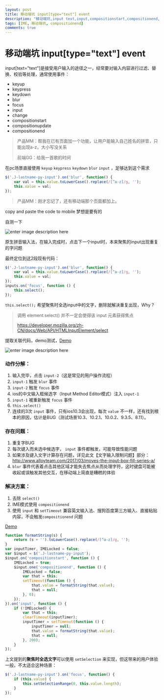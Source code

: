 ```yaml
---
layout: post
title: 移动端坑 input[type="text"] event
description: "移动端坑,input text,input,compositionstart,compositionend,ime"
tags: [IME, 移动端坑, compositionend]
comments: true
---
```


# 移动端坑 input[type="text"] event

input[text="text"]是接受用户输入的途径之一，经常要对输入内容进行过滤、替换、校验等处理，通常使用事件：

 - keyup
 - keypress
 - keydown
 - blur
 - focus
 - input
 - change
 - compositionstart
 - compositionupdate
 - compositionend

> 产品MM：帮我在已有页面加一个功能，让用户能输入自己姓名的拼音，只能出现a-z，大小写没关系
> 
> 前端GG：给我一首歌的时间

在pc场景直接使用 `keyup` `keypress` `keydown` `blur` `input` ，足够达到这个需求

```js
$('.J-lastname-py-input').on('blur', function() {
    var val = this.value.toLowerCase().replace(/[^a-z]/g, '');
    this.value = val;
});
```

> 产品MM：刚才忘记了，还有移动端那个页面都加上。

copy and paste the code to mobile
梦想是要有的

自测一下

![enter image description here](https://lh3.googleusercontent.com/-eiTRTPMmOX8/WN4lGJRV6UI/AAAAAAAAAMs/eU2Gq3TL9Cw-yTkLXuOvilBRjFd3gxBRQCE0/s0/input-event-1.gif "input-event-1.gif")


原生拼音输入法，在输入完成时，点击下一个input时，本来聚焦的input出现重复的字问题


最终定位到这2段现有代码：

```js
$('.J-lastname-py-input').on('blur', function() {
    var val = this.value.toLowerCase().replace(/[^a-z]/g, '');
    this.value = val;
});
inputs.on('focus', function () {
    this.select();
});
```


`this.select();` 希望聚焦时全选input中的文字，删除就解决重复出现，Why？


> 调用 element.select() 并不一定会使得该 input 元素获得焦点
> 
> https://developer.mozilla.org/zh-CN/docs/Web/API/HTMLInputElement/select

提取关联代码，demo测试，[Demo](//jsfiddle.net/kidney/vo3w2fxq/embedded/)

![enter image description here](https://lh3.googleusercontent.com/-r51KQ0MdesE/WN4j10_BcUI/AAAAAAAAAMU/zNe_xZ7VC8cS9MrmFpSM0YybOqMHVBXhgCE0/s0/input-event-2.gif "input-event-2.gif")


### 动作分解：
 1. 输入完毕，点击 `input-2`（这是常见的用户操作流程）
 2. `input-1` 触发 `blur` 事件
 3. `input-2` 触发 `focus` 事件
 4. ios的中文输入框候选字（Input Method Editor模式）注入 `input-1` 
 5. `input-1` 被重新触发 `focus` 事件
 6. `this.select()` 
 7. 连续的3次 `input` 事件，只有ios10.3会出现，每次 `value` 不一样，还有找到根本的原因，估计是BUG（测试场景10.3、10.2.1、10.0.2、9.3.5、8.11）。


### 存在问题：

 1. 重复字BUG
 2. 每次键入而未选中候选字， `input` 事件都触发，可能导致性能问题
 3. 如果涉及键入文字计算存在问题，详见此文【文字输入限制问题】部分：http://www.alloyteam.com/2017/03/moves-the-input-box-fill-series-a/
 4. `blur` 事件代表着点击其他区域才能失去焦点从而处理字符，这时键盘可能被收起或误触发其他交互，在移动端上简直是糟糕的体验

### 解决方案：

 1. 去除 `select()` 
 2. IME模式使用  `compositionend`
 3. 使用 `input` 和 `setTimeout` 兼容英文输入法、搜狗百度第三方输入、直接粘贴内容，不会触发`compositionend` 问题


[Demo](//jsfiddle.net/kidney/ydagum03/embedded/)


```js
function formatString(s) {
    return (s + '').toLowerCase().replace(/[^a-z]/g, '');
}
var inputTimer, IMELocked = false;
var $input = $('.J-lastname-py-input');
$input.on('compositionstart', function () {
    IMELocked = true;
    $input.one('compositionend', function () {
        IMELocked = false;
        var that = this;
        setTimeout(function () {
            that.value = formatString(that.value);
            that = null;
        }, 0);
    });
}).on('input', function () {
    if (!IMELocked) {
        var that = this;
        clearTimeout(inputTimer);
        inputTimer = setTimeout(function () {
            inputTimer = null;
            that.value = formatString(that.value);
            that = null;
        }, 200);
    }
});
```


上文提到的**聚焦时全选文字**可以使用 `setSelection` 来实现，但这带来的用户体验一般，不太适合这种场景：

```js
$('.J-lastname-py-input').on('focus', function() {
    if (this.value) {
        this.setSelectionRange(0, this.value.length);
    }
});
``` 
